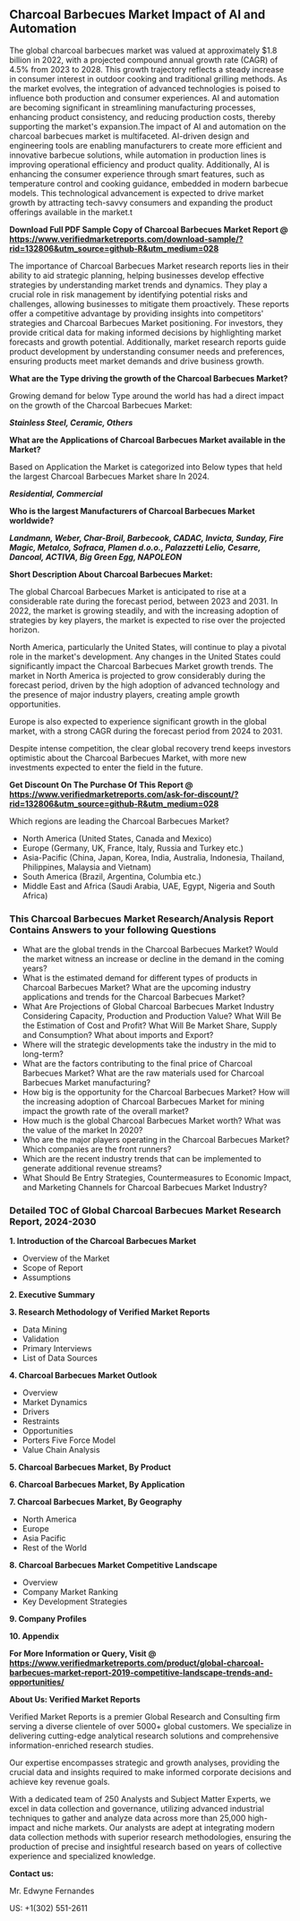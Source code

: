 <h2>Charcoal Barbecues Market Impact of AI and Automation</h2>The global charcoal barbecues market was valued at approximately $1.8 billion in 2022, with a projected compound annual growth rate (CAGR) of 4.5% from 2023 to 2028. This growth trajectory reflects a steady increase in consumer interest in outdoor cooking and traditional grilling methods. As the market evolves, the integration of advanced technologies is poised to influence both production and consumer experiences. AI and automation are becoming significant in streamlining manufacturing processes, enhancing product consistency, and reducing production costs, thereby supporting the market's expansion.The impact of AI and automation on the charcoal barbecues market is multifaceted. AI-driven design and engineering tools are enabling manufacturers to create more efficient and innovative barbecue solutions, while automation in production lines is improving operational efficiency and product quality. Additionally, AI is enhancing the consumer experience through smart features, such as temperature control and cooking guidance, embedded in modern barbecue models. This technological advancement is expected to drive market growth by attracting tech-savvy consumers and expanding the product offerings available in the market.t</p><p id="" class=""><strong>Download Full PDF Sample Copy of Charcoal Barbecues Market Report @ <a href="https://www.verifiedmarketreports.com/download-sample/?rid=132806&utm_source=github-R&utm_medium=028" target="_blank">https://www.verifiedmarketreports.com/download-sample/?rid=132806&utm_source=github-R&utm_medium=028</a></strong></p><p>The importance of&nbsp;Charcoal Barbecues Market research reports lies in their ability to aid strategic planning, helping businesses develop effective strategies by understanding market trends and dynamics. They play a crucial role in risk management by identifying potential risks and challenges, allowing businesses to mitigate them proactively. These reports offer a competitive advantage by providing insights into competitors' strategies and Charcoal Barbecues Market positioning. For investors, they provide critical data for making informed decisions by highlighting market forecasts and growth potential. Additionally, market research reports guide product development by understanding consumer needs and preferences, ensuring products meet market demands and drive business growth.</p><p><strong>What are the&nbsp;Type driving the growth of the Charcoal Barbecues Market?</strong></p><p id="" class="">Growing demand for below Type around the world has had a direct impact on the growth of the Charcoal Barbecues Market:</p><em><strong>Stainless Steel, Ceramic, Others</strong></em></p><strong>What are the&nbsp;Applications&nbsp;of Charcoal Barbecues Market available in the Market?</strong></p><p id="" class="">Based on Application the Market is categorized into Below types that held the largest Charcoal Barbecues Market share In 2024.</p><em><strong>Residential, Commercial</strong></em></p><strong>Who is the largest Manufacturers of Charcoal Barbecues Market worldwide?</strong></p><p><em><strong>Landmann, Weber, Char-Broil, Barbecook, CADAC, Invicta, Sunday, Fire Magic, Metalco, Sofraca, Plamen d.o.o., Palazzetti Lelio, Cesarre, Dancoal, ACTIVA, Big Green Egg, NAPOLEON</strong></em></p><p id="" class=""><strong>Short Description About Charcoal Barbecues Market:</strong></p><p>The global Charcoal Barbecues Market is anticipated to rise at a considerable rate during the forecast period, between 2023 and 2031. In 2022, the market is growing steadily, and with the increasing adoption of strategies by key players, the market is expected to rise over the projected horizon.</p><p>North America, particularly the United States, will continue to play a pivotal role in the market's development. Any changes in the United States could significantly impact the Charcoal Barbecues Market growth trends. The market in North America is projected to grow considerably during the forecast period, driven by the high adoption of advanced technology and the presence of major industry players, creating ample growth opportunities.</p><p>Europe is also expected to experience significant growth in the global market, with a strong CAGR during the forecast period from 2024 to 2031.</p><p>Despite intense competition, the clear global recovery trend keeps investors optimistic about the Charcoal Barbecues Market, with more new investments expected to enter the field in the future.</p><p id="" class=""><strong>Get Discount On The Purchase Of This Report @ <a href="https://www.verifiedmarketreports.com/ask-for-discount/?rid=132806&utm_source=github-R&utm_medium=028" target="_blank">https://www.verifiedmarketreports.com/ask-for-discount/?rid=132806&utm_source=github-R&utm_medium=028</a></strong></p>Which regions are leading the Charcoal Barbecues Market?</p><ul><li>North America (United States, Canada and Mexico)</li><li>Europe (Germany, UK, France, Italy, Russia and Turkey etc.)</li><li>Asia-Pacific (China, Japan, Korea, India, Australia, Indonesia, Thailand, Philippines, Malaysia and Vietnam)</li><li>South America (Brazil, Argentina, Columbia etc.)</li><li>Middle East and Africa (Saudi Arabia, UAE, Egypt, Nigeria and South Africa)</li></ul><h3 id="" class="">This Charcoal Barbecues Market Research/Analysis Report Contains Answers to your following Questions</h3><ul><li>What are the global trends in the Charcoal Barbecues Market? Would the market witness an increase or decline in the demand in the coming years?</li><li>What is the estimated demand for different types of products in Charcoal Barbecues Market? What are the upcoming industry applications and trends for the Charcoal Barbecues Market?</li><li>What Are Projections of Global Charcoal Barbecues Market Industry Considering Capacity, Production and Production Value? What Will Be the Estimation of Cost and Profit? What Will Be Market Share, Supply and Consumption? What about imports and Export?</li><li>Where will the strategic developments take the industry in the mid to long-term?</li><li>What are the factors contributing to the final price of Charcoal Barbecues Market? What are the raw materials used for Charcoal Barbecues Market manufacturing?</li><li>How big is the opportunity for the Charcoal Barbecues Market? How will the increasing adoption of Charcoal Barbecues Market for mining impact the growth rate of the overall market?</li><li>How much is the global Charcoal Barbecues Market worth? What was the value of the market In 2020?</li><li>Who are the major players operating in the Charcoal Barbecues Market? Which companies are the front runners?</li><li>Which are the recent industry trends that can be implemented to generate additional revenue streams?</li><li>What Should Be Entry Strategies, Countermeasures to Economic Impact, and Marketing Channels for Charcoal Barbecues Market Industry?</li></ul><h3 id="" class="">Detailed TOC of Global Charcoal Barbecues Market Research Report, 2024-2030</h3><p id="" class=""><strong>1. Introduction of the Charcoal Barbecues Market</strong></p><ul><li>Overview of the Market</li><li>Scope of Report</li><li>Assumptions</li></ul><p id="" class=""><strong>2. Executive Summary</strong></p><p id="" class=""><strong>3. Research Methodology of Verified Market Reports</strong></p><ul><li>Data Mining</li><li>Validation</li><li>Primary Interviews</li><li>List of Data Sources</li></ul><p id="" class=""><strong>4. Charcoal Barbecues Market Outlook</strong></p><ul><li>Overview</li><li>Market Dynamics</li><li>Drivers</li><li>Restraints</li><li>Opportunities</li><li>Porters Five Force Model</li><li>Value Chain Analysis</li></ul><p id="" class=""><strong>5. Charcoal Barbecues Market, By Product</strong></p><p id="" class=""><strong>6. Charcoal Barbecues Market, By Application</strong></p><p id="" class=""><strong>7. Charcoal Barbecues Market, By Geography</strong></p><ul><li>North America</li><li>Europe</li><li>Asia Pacific</li><li>Rest of the World</li></ul><p id="" class=""><strong>8. Charcoal Barbecues Market Competitive Landscape</strong></p><ul><li>Overview</li><li>Company Market Ranking</li><li>Key Development Strategies</li></ul><p id="" class=""><strong>9. Company Profiles</strong></p><p id="" class=""><strong>10. Appendix</strong></p><p id="" class=""><strong>For More Information or Query, Visit @ <a href="https://www.verifiedmarketreports.com/product/global-charcoal-barbecues-market-report-2019-competitive-landscape-trends-and-opportunities/" target="_blank">https://www.verifiedmarketreports.com/product/global-charcoal-barbecues-market-report-2019-competitive-landscape-trends-and-opportunities/</a></strong></p><p id="" class=""><strong>About Us: Verified Market Reports</strong></p><p id="" class="">Verified Market Reports is a premier Global Research and Consulting firm serving a diverse clientele of over 5000+ global customers. We specialize in delivering cutting-edge analytical research solutions and comprehensive information-enriched research studies.</p><p id="" class="">Our expertise encompasses strategic and growth analyses, providing the crucial data and insights required to make informed corporate decisions and achieve key revenue goals.</p><p id="" class="">With a dedicated team of 250 Analysts and Subject Matter Experts, we excel in data collection and governance, utilizing advanced industrial techniques to gather and analyze data across more than 25,000 high-impact and niche markets. Our analysts are adept at integrating modern data collection methods with superior research methodologies, ensuring the production of precise and insightful research based on years of collective experience and specialized knowledge.</p><p id="" class=""><strong>Contact us:</strong></p><p id="" class="">Mr. Edwyne Fernandes</p><p id="" class="">US: +1(302) 551-2611</p>